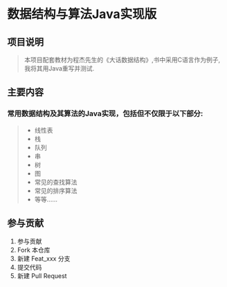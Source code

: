 # 数据结构与算法Java实现版

## 项目说明
> 本项目配套教材为程杰先生的《大话数据结构》,书中采用C语言作为例子,我将其用Java重写并测试. 

## 主要内容

### 常用数据结构及其算法的Java实现，包括但不仅限于以下部分:
 
>- 线性表
>- 栈
>- 队列
>- 串
>- 树
>- 图
>- 常见的查找算法
>- 常见的排序算法
>- 等等......

## 参与贡献
1. 参与贡献
2. Fork 本仓库
3. 新建 Feat_xxx 分支
4. 提交代码
5. 新建 Pull Request